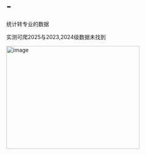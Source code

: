 # -
统计转专业的数据

实测可爬2025与2023,2024级数据未找到

<img width="350" height="270" alt="image" src="https://github.com/user-attachments/assets/ebc628d0-8d6f-4e49-96da-cbd82f6aefc8" />
